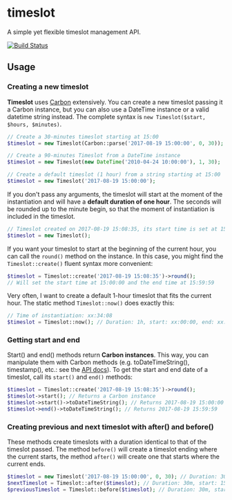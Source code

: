 # timeslot
A simple yet flexible timeslot management API.

[![Build Status](https://travis-ci.org/gpaddis/timeslot.svg?branch=master)](https://travis-ci.org/gpaddis/timeslot)

## Usage
### Creating a new timeslot
**Timeslot** uses [Carbon](https://github.com/briannesbitt/Carbon) extensively. You can create a new timeslot passing it a Carbon instance, but you can also use a DateTime instance or a valid datetime string instead. The complete syntax is `new Timeslot($start, $hours, $minutes)`.
```php
// Create a 30-minutes timeslot starting at 15:00 
$timeslot = new Timeslot(Carbon::parse('2017-08-19 15:00:00', 0, 30)); 

// Create a 90-minutes Timeslot from a DateTime instance
$timeslot = new Timeslot(new DateTime('2010-04-24 10:00:00'), 1, 30); 

// Create a default timeslot (1 hour) from a string starting at 15:00
$timeslot = new Timeslot('2017-08-19 15:00:00'); 
```
If you don't pass any arguments, the timeslot will start at the moment of the instantiation and will have a **default duration of one hour**. The seconds will be rounded up to the minute begin, so that the moment of instantiation is included in the timeslot.
```php
// Timeslot created on 2017-08-19 15:08:35, its start time is set at 15:08:00
$timeslot = new Timeslot();
```
If you want your timeslot to start at the beginning of the current hour, you can call the `round()` method on the instance. In this case, you might find the `Timeslot::create()` fluent syntax more convenient:
```php
$timeslot = Timeslot::create('2017-08-19 15:08:35')->round();
// Will set the start time at 15:00:00 and the end time at 15:59:59
```
Very often, I want to create a default 1-hour timeslot that fits the current hour. The static method `Timeslot::now()` does exactly this:
```php
// Time of instantiation: xx:34:08
$timeslot = Timeslot::now(); // Duration: 1h, start: xx:00:00, end: xx:59:59
```
### Getting start and end
Start() and end() methods return **Carbon instances**. This way, you can manipulate them with Carbon methods (e.g. toDateTimeString(), timestamp(), etc.: see the [API docs](http://carbon.nesbot.com/docs/)). 
To get the start and end date of a timeslot, call its `start()` and `end()` methods:
```php
$timeslot = Timeslot::create('2017-08-19 15:08:35')->round();
$timeslot->start(); // Returns a Carbon instance
$timeslot->start()->toDateTimeString(); // Returns 2017-08-19 15:00:00
$timeslot->end()->toDateTimeString(); // Returns 2017-08-19 15:59:59
```
### Creating previous and next timeslot with after() and before()
These methods create timeslots with a duration identical to that of the timeslot passed. The method `before()` will create a timeslot ending where the current starts, the method `after()` will create one that starts where the current ends.
```php
$timeslot = new Timeslot('2017-08-19 15:00:00', 0, 30); // Duration: 30m, start: 15:00:00, end: 15:29:59
$nextTimeslot = Timeslot::after($timeslot); // Duration: 30m, start: 15:30:00, end: 15:59:59
$previousTimeslot = Timeslot::before($timeslot); // Duration: 30m, start: 14:30:00, end: 14:59:59
```